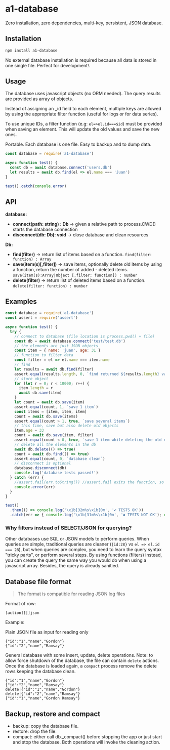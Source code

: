 # a1-database

Zero installation, zero dependencies, multi-key, persistent, JSON database.

## Installation

```bash
npm install a1-database
```

No external database installation is required because all data is stored in one single file. Perfect for development!.

## Usage

The database uses javascript objects (no ORM needed). The query results are provided as array of objects.

Instead of assigning an \_id field to each element, multiple keys are allowed by using the appropriate filter function (useful for logs or for data series).

To use unique IDs, a filter function (e.g: `el=>el.id===$id`) must be provided when saving an element. This will update the old values and save the new ones.

Portable. Each database is one file. Easy to backup and to dump data.

```javascript
const database = require('a1-database')

async function test() {
  const db = await database.connect('users.db')
  let results = await db.find(el => el.name === 'Juan')
}

test().catch(console.error)
```

## API

**database:**
- **connect(path: string) : Db** -> given a relative path to process.CWD() starts the database connection
- **disconnect(db: Db): void** -> close database and clean resources

**Db:**
- **find(filter)** -> return list of items based on a function. `find(filter: function) : Array`
- **save(item(s)[,filter])** -> save items, optionally delete old items by using a function, return the number of added - deleted items. `save(item(s):Array|Object [,filter: function]) : number`
- **delete(filter)** -> return list of deleted items based on a function. `delete(filter: function) : number`


## Examples

```javascript
const database = require('a1-database')
const assert = require('assert')

async function test() {
  try {
    // connect to database (file location is process.pwd() + file)
    const db = await database.connect('test/test.db')
    // the elements are just JSON objects
    const item = { name: 'juan', age: 31 }
    // function to filter data
    const filter = el => el.name === item.name
    // find
    let results = await db.find(filter)
    assert.equal(results.length, 0, `find returned ${results.length} values`)
    // store object
    for (let r = 0; r < 10000; r++) {
      item.length = r
      await db.save(item)
    }
    let count = await db.save(item)
    assert.equal(count, 1, `save 1 item`)
    const items = [item, item, item]
    count = await db.save(items)
    assert.equal(count > 1, true, `save several items`)
    // this time, save but also delete old objects
    item.age = 33
    count = await db.save(item, filter)
    assert.equal(count < 0, true, `save 1 item while deleting the old elements with the same 'name'`)
    // delete all the elements in the db
    await db.delete(() => true)
    count = await db.find(() => true)
    assert.equal(count, 0, `database clean`)
    // disconnect is optional
    database.disconnect(db)
    console.log('database tests passed!')
  } catch (err) {
    //assert.fail(err.toString()) //assert.fail exits the function, so the rejected promise is not fulfilled
    console.error(err)
  }
}

test()
  .then(() => console.log('\x1b[32m%s\x1b[0m', '✔ TESTS OK'))
  .catch(err => { console.log('\x1b[31m%s\x1b[0m', '✘ TESTS NOT OK'); console.error(err) })
```


### Why filters instead of SELECT/JSON for querying?

Other databases use SQL or JSON models to perform queries. When queries are simple, traditional queries are cleaner (`{id:28}` vs `el => el.id === 28`), but when queries are complex, you need to learn the query syntax "tricky parts", or perform several steps. By using functions (filters) instead, you can create the query the same way you would do when using a javascript array. Besides, the query is already sanitied.

## Database file format

> The format is compatible for reading JSON log files

Format of row:

`[action][|]json`

Example:

Plain JSON file as input for reading only

```
{"id":"1","name","Gordon"}
{"id":"2","name","Ramsay"}
```

General database with some insert, update, delete operations. Note: to allow force shutdown of the database, the file can contain `delete` actions. Once the database is loaded again, a `compact` process remove the delete rows keeping the database clean.

```
{"id":"1","name","Gordon"}
{"id":"2","name","Ramsay"}
delete|{"id":"1","name","Gordon"}
delete|{"id":"2","name","Ramsay"}
{"id":"1","name","Gordon Ramsay"}
```

## Backup, restore and compact

- backup: copy the database file.
- restore: drop the file. 
- compact: either call db._compact() before stopping the app or just start and stop the database. Both operations will invoke the cleaning action.
